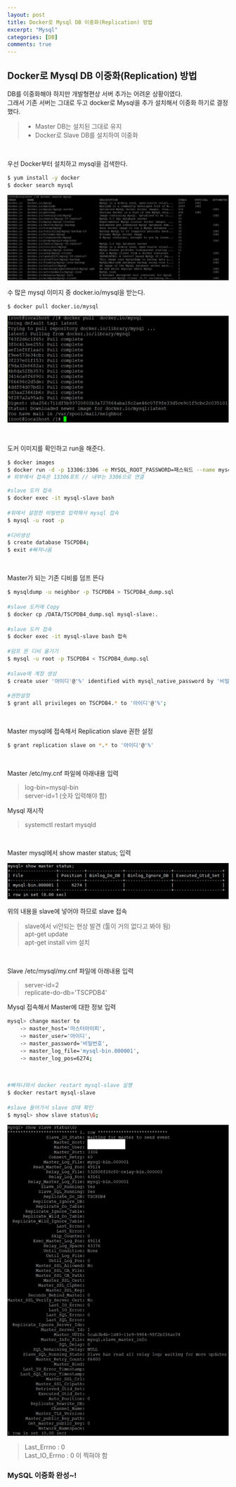 ```yaml
---
layout: post
title: Docker로 Mysql DB 이중화(Replication) 방법
excerpt: "Mysql"
categories: [DB]
comments: true
---
```


## Docker로 Mysql DB 이중화(Replication) 방법
DB를 이중화해야 하지만 개발형편상 서버 추가는 어려운 상황이였다.  
그래서 기존 서버는 그대로 두고 docker로 Mysql을 추가 설치해서 이중화 하기로 결정했다.

> - Master DB는 설치된 그대로 유지
> - Docker로 Slave DB를 설치하여 이중화

<br/>

우선 Docker부터 설치하고 mysql을 검색한다.
```bash
$ yum install -y docker
$ docker search mysql
```

 ![Image](/img/190607/1_docker_search_mysql.jpg)

수 많은 mysql 이미지 중 docker.io/mysql을 받는다.
```bash
$ docker pull docker.io/mysql
```
![Image](/img/190607/2_docker_pull_mysql.jpg)

<br/>

도커 이미지를 확인하고 run을 해준다.
```bash
$ docker images
$ docker run -d -p 13306:3306 -e MYSQL_ROOT_PASSWORD=패스워드 --name mysql-slave mysql
# 외부에서 접속은 13306포트 // 내부는 3306으로 연결
```

```bash
#slave 도커 접속
$ docker exec -it mysql-slave bash

#위에서 설정한 비빌번호 입력해서 mysql 접속
$ mysql -u root -p

#디비생성
$ create database TSCPDB4;
$ exit #빠져나옴
```

<br/>

Master가 되는 기존 디비를 덤프 뜬다
```bash
$ mysqldump -u neighbor -p TSCPDB4 > TSCPDB4_dump.sql  

#slave 도커에 Copy
$ docker cp /DATA/TSCPDB4_dump.sql mysql-slave:.

#slave 도커 접속
$ docker exec -it mysql-slave bash 접속

#덤프 뜬 디비 옮기기
$ mysql -u root -p TSCPDB4 < TSCPDB4_dump.sql

#slave에 계정 생성
$ create user '아이디'@'%' identified with mysql_native_password by '비밀번호';

#권한설정
$ grant all privileges on TSCPDB4.* to '아이디'@'%';
```

<br/>

Master mysql에 접속해서 Replication slave 권한 설정

```bash
$ grant replication slave on *.* to '아이디'@'%'  
```

<br/>

Master /etc/my.cnf 파일에 아래내용 입력
> log-bin=mysql-bin  
> server-id=1  (숫자 입력해야 함)

Mysql 재시작
> systemctl restart mysqld

<br/>

Master mysql에서 show master status; 입력

![Image](/img/190607/5_show_master_status.jpg)

위의 내용을 slave에 넣어야 하므로 slave 접속  

> slave에서 vi안되는 현상 발견 (툴이 거의 없다고 봐야 됨)  
> apt-get update  
> apt-get install vim 설치

<br/>

Slave /etc/mysql/my.cnf 파일에 아래내용 입력
> server-id=2  
> replicate-do-db='TSCPDB4'

Mysql 접속해서 Master에 대한 정보 입력
```bash
mysql> change master to
    -> master_host='마스터아이피',
    -> master_user='아이디',
    -> master_password='비밀번호',
    -> master_log_file='mysql-bin.000001',
    -> master_log_pos=6274;
```

<br/>

```bash
#빠져나와서 docker restart mysql-slave 실행
$ docker restart mysql-slave

#slave 들어가서 slave 상태 확인
$ mysql> show slave status\G;
```
![Image](/img/190607/6_complete.jpg)

>Last_Errno : 0  
>Last_IO_Errno : 0 이 찍혀야 함

### MySQL 이중화 완성~!
